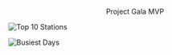 <p align="center">
    Project Gala MVP
</p>

![Top 10 Stations](https://user-images.githubusercontent.com/89528655/133324676-64741c3f-8c92-4186-8513-0012f7e1662c.png)

![Busiest Days](https://user-images.githubusercontent.com/89528655/133326215-45e6c75d-6a44-452d-b465-7e81bc8a1b6d.png)
